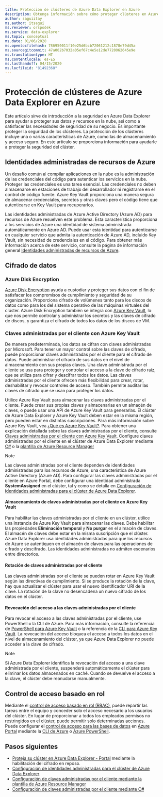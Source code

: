 ```yaml
---
title: Protección de clústeres de Azure Data Explorer en Azure
description: Obtenga información sobre cómo proteger clústeres en Azure Data Explorer.
author: saguiitay
ms.author: itsagui
ms.reviewer: orspodek
ms.service: data-explorer
ms.topic: conceptual
ms.date: 01/06/2020
ms.openlocfilehash: 786950011f10e25d6bcb72061212c1878e79d45a
ms.sourcegitcommit: 47a002b7032a05ef67c4e5e12de7720062645e9e
ms.translationtype: HT
ms.contentlocale: es-ES
ms.lasthandoff: 04/15/2020
ms.locfileid: "81492368"
---
```

# <a name="secure-azure-data-explorer-clusters-in-azure"></a>Protección de clústeres de Azure Data Explorer en Azure

Este artículo sirve de introducción a la seguridad en Azure Data Explorer para ayudar a proteger sus datos y recursos en la nube, así como a satisfacer las necesidades de seguridad de su negocio. Es importante proteger la seguridad de los clústeres. La protección de los clústeres incluye una o varias características de Azure, como las de almacenamiento y acceso seguro. En este artículo se proporciona información para ayudarle a proteger la seguridad del clúster.

## <a name="managed-identities-for-azure-resources"></a>Identidades administradas de recursos de Azure

Un desafío común al compilar aplicaciones en la nube es la administración de las credenciales del código para autenticar los servicios en la nube. Proteger las credenciales es una tarea esencial. Las credenciales no deben almacenarse en estaciones de trabajo del desarrollador ni registrarse en el control de código fuente. Azure Key Vault proporciona una manera segura de almacenar credenciales, secretos y otras claves pero el código tiene que autenticarse en Key Vault para recuperarlos.

Las identidades administradas de Azure Active Directory (Azure AD) para recursos de Azure resuelven este problema. Esta característica proporciona a los servicios de Azure una identidad de sistema administrada automáticamente en Azure AD. Puede usar esta identidad para autenticarse en cualquier servicio que admita la autenticación de Azure AD, incluido Key Vault, sin necesidad de credenciales en el código. Para obtener más información acerca de este servicio, consulte la página de información general [Identidades administradas de recursos de Azure](/azure/active-directory/managed-identities-azure-resources/overview).

## <a name="data-encryption"></a>Cifrado de datos

### <a name="azure-disk-encryption"></a>Azure Disk Encryption

[Azure Disk Encryption](/azure/security/azure-security-disk-encryption-overview) ayuda a custodiar y proteger sus datos con el fin de satisfacer los compromisos de cumplimiento y seguridad de su organización. Proporciona cifrado de volúmenes tanto para los discos de datos como para los del sistema operativo de las máquinas virtuales del clúster. Azure Disk Encryption también se integra con [Azure Key Vault](/azure/key-vault/), lo que nos permite controlar y administrar los secretos y las claves de cifrado de discos, y garantiza el cifrado de todos los datos de los discos de VM. 

### <a name="customer-managed-keys-with-azure-key-vault"></a>Claves administradas por el cliente con Azure Key Vault

De manera predeterminada, los datos se cifran con claves administradas por Microsoft. Para tener un mayor control sobre las claves de cifrado, puede proporcionar claves administradas por el cliente para el cifrado de datos. Puede administrar el cifrado de sus datos en el nivel de almacenamiento con sus propias claves. Una clave administrada por el cliente se usa para proteger y controlar el acceso a la clave de cifrado raíz, que se utiliza para cifrar y descifrar todos los datos. Las claves administradas por el cliente ofrecen más flexibilidad para crear, rotar, deshabilitar y revocar controles de acceso. También permite auditar las claves de cifrado que se usan para proteger los datos.

Utilice Azure Key Vault para almacenar las claves administradas por el cliente. Puede crear sus propias claves y almacenarlas en un almacén de claves, o puede usar una API de Azure Key Vault para generarlas. El clúster de Azure Data Explorer y Azure Key Vault deben estar en la misma región, pero pueden estar en distintas suscripciones. Para más información sobre Azure Key Vault, vea [¿Qué es Azure Key Vault?](/azure/key-vault/key-vault-overview). Para obtener una explicación detallada sobre las claves administradas por el cliente, consulte [Claves administradas por el cliente con Azure Key Vault](/azure/storage/common/storage-service-encryption). Configure claves administradas por el cliente en el clúster de Azure Data Explorer mediante [C#](/azure/data-explorer/customer-managed-keys-csharp) o la [plantilla de Azure Resource Manager](/azure/data-explorer/customer-managed-keys-resource-manager)

> [!Note]
> Las claves administradas por el cliente dependen de identidades administradas para los recursos de Azure, una característica de Azure Active Directory (Azure AD). Para configurar las claves administradas por el cliente en Azure Portal, debe configurar una identidad administrada **SystemAssigned** en el clúster, tal y como se detalla en [Configuración de identidades administradas para el clúster de Azure Data Explorer](/azure/data-explorer/managed-identities).

#### <a name="store-customer-managed-keys-in-azure-key-vault"></a>Almacenamiento de claves administradas por el cliente en Azure Key Vault

Para habilitar las claves administradas por el cliente en un clúster, utilice una instancia de Azure Key Vault para almacenar las claves. Debe habilitar las propiedades **Eliminación temporal** y **No purgar** en el almacén de claves. El almacén de claves debe estar en la misma suscripción que el clúster. Azure Data Explorer usa identidades administradas para que los recursos de Azure se autentiquen en el almacén de claves para las operaciones de cifrado y descifrado. Las identidades administradas no admiten escenarios entre directorios.

#### <a name="rotate-customer-managed-keys"></a>Rotación de claves administradas por el cliente

Las claves administradas por el cliente se pueden rotar en Azure Key Vault según las directivas de cumplimiento. Si se produce la rotación de la clave, hay que actualizar el clúster para usar el nuevo identificador URI de la clave. La rotación de la clave no desencadena un nuevo cifrado de los datos en el clúster. 

#### <a name="revoke-access-to-customer-managed-keys"></a>Revocación del acceso a las claves administradas por el cliente

Para revocar el acceso a las claves administradas por el cliente, use PowerShell o la CLI de Azure. Para más información, consulte la referencia de [PowerShell para Azure Key Vault](/powershell/module/az.keyvault/) o la referencia de la [CLI para Azure Key Vault](/cli/azure/keyvault). La revocación del acceso bloquea el acceso a todos los datos en el nivel de almacenamiento del clúster, ya que Azure Data Explorer no puede acceder a la clave de cifrado.

> [!Note]
> Si Azure Data Explorer identifica la revocación del acceso a una clave administrada por el cliente, suspenderá automáticamente el clúster para eliminar los datos almacenados en caché. Cuando se devuelve el acceso a la clave, el clúster debe reanudarse manualmente.

## <a name="role-based-access-control"></a>Control de acceso basado en rol

Mediante el [control de acceso basado en rol (RBAC)](/azure/role-based-access-control/overview), puede repartir las tareas entre el equipo y conceder solo el acceso necesario a los usuarios del clúster. En lugar de proporcionar a todos los empleados permisos no restringidos en el clúster, puede permitir solo determinadas acciones. Puede configurar el [control de acceso para las bases de datos](/azure/data-explorer/manage-database-permissions) en [Azure Portal](/azure/role-based-access-control/role-assignments-portal) mediante la [CLI de Azure](/azure/role-based-access-control/role-assignments-cli) o [Azure PowerShell](/azure/role-based-access-control/role-assignments-powershell).

## <a name="next-steps"></a>Pasos siguientes

* [Proteja su clúster en Azure Data Explorer - Portal](manage-cluster-security.md) mediante la habilitación del cifrado en reposo.
* [Configuración de identidades administradas para el clúster de Azure Data Explorer](managed-identities.md)
* [Configuración de claves administradas por el cliente mediante la plantilla de Azure Resource Manager](customer-managed-keys-resource-manager.md)
* [Configuración de claves administradas por el cliente mediante C#](customer-managed-keys-csharp.md)

